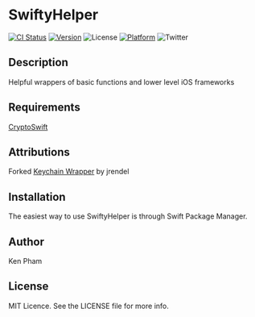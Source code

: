 # SwiftyHelper

[![CI Status](https://img.shields.io/travis/KenLPham/CrossPeers.svg?style=flat)](https://travis-ci.org/KenLPham/CrossPeers)
[![Version](https://img.shields.io/cocoapods/v/CrossPeers.svg?style=flat)](https://cocoapods.org/pods/CrossPeers)
![License](https://img.shields.io/github/license/pheztech/SwiftyHelper?style=flat-square)
[![Platform](https://img.shields.io/cocoapods/p/CrossPeers.svg?style=flat)](https://cocoapods.org/pods/CrossPeers)
![Twitter](https://img.shields.io/twitter/follow/lilboipham?style=flat-square)

## Description

Helpful wrappers of basic functions and lower level iOS frameworks

## Requirements

[CryptoSwift](https://github.com/krzyzanowskim/CryptoSwift)

## Attributions

Forked [Keychain Wrapper](https://github.com/jrendel/SwiftKeychainWrapper) by jrendel

## Installation

The easiest way to use SwiftyHelper is through Swift Package Manager.

## Author

Ken Pham

## License

MIT Licence. See the LICENSE file for more info.
